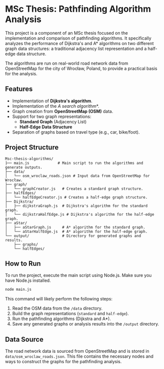 # MSc Thesis: Pathfinding Algorithm Analysis

This project is a component of an MSc thesis focused on the implementation and comparison of pathfinding algorithms. It specifically analyzes the performance of Dijkstra's and A* algorithms on two different graph data structures: a traditional adjacency list representation and a half-edge data structure.

The algorithms are run on real-world road network data from OpenStreetMap for the city of Wrocław, Poland, to provide a practical basis for the analysis.

## Features

- Implementation of **Dijkstra's algorithm**.
- Implementation of the **A* search algorithm**.
- Graph creation from **OpenStreetMap (OSM)** data.
- Support for two graph representations:
  - **Standard Graph** (Adjacency List)
  - **Half-Edge Data Structure**
- Separation of graphs based on travel type (e.g., car, bike/foot).

## Project Structure

```
Msc-thesis-algorithms/
├── main.js             # Main script to run the algorithms and generate outputs.
├── data/
│   └── osm_wroclaw_roads.json # Input data from OpenStreetMap for Wrocław.
├── graph/
│   └── graphCreator.js   # Creates a standard graph structure.
├── halfEdges/
│   └── halfEdgeCreator.js # Creates a half-edge graph structure.
├── Dijkstra/
│   ├── dijkstraGraph.js  # Dijkstra's algorithm for the standard graph.
│   └── dijkstraHalfEdge.js # Dijkstra's algorithm for the half-edge graph.
├── aStar/
│   ├── aStarGraph.js     # A* algorithm for the standard graph.
│   └── aStarHalfEdge.js  # A* algorithm for the half-edge graph.
└── output/               # Directory for generated graphs and results.
    ├── graphs/
    └── halfEdges/
```

## How to Run

To run the project, execute the main script using Node.js. Make sure you have Node.js installed.

```bash
node main.js
```

This command will likely perform the following steps:
1.  Read the OSM data from the `/data` directory.
2.  Build the graph representations (`standard` and `half-edge`).
3.  Run the pathfinding algorithms (Dijkstra and A*).
4.  Save any generated graphs or analysis results into the `/output` directory.

## Data Source

The road network data is sourced from OpenStreetMap and is stored in `data/osm_wroclaw_roads.json`. This file contains the necessary nodes and ways to construct the graphs for the pathfinding analysis.
